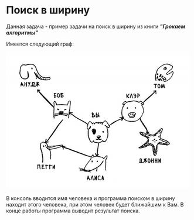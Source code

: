 # Поиск в ширину

Данная задача - пример задачи на поиск в ширину из книги ***"Грокаем алгоритмы"***

Имеется следующий граф:

 ![Screenshot_1](Screenshots/Screenshot_1.png)

В консоль вводится имя человека и программа поиском в ширину находит этого человека, при этом человек будет ближайшим к Вам. В конце работы программа выводит результат поиска.